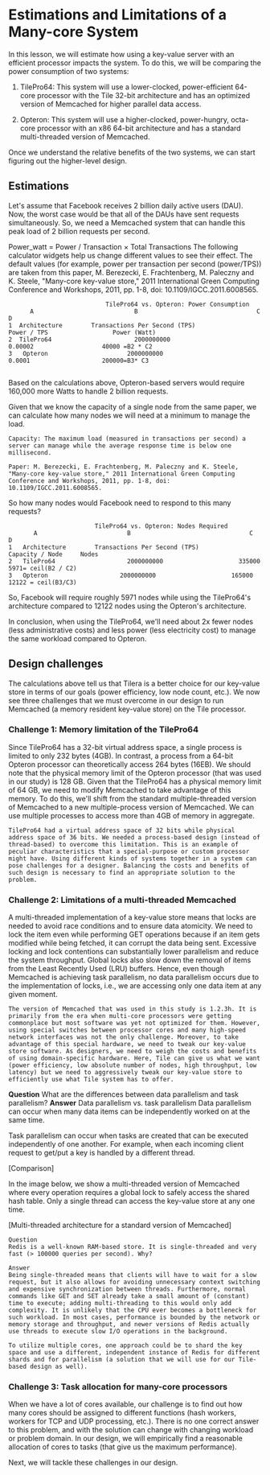 # Estimations and Limitations of a Many-core System
In this lesson, we will estimate how using a key-value server with an efficient processor impacts the system. To do this, we will be comparing the power consumption of two systems:

1. TilePro64: This system will use a lower-clocked, power-efficient 64-core processor with the Tile 32-bit architecture and has an optimized version of Memcached for higher parallel data access.

2. Opteron: This system will use a higher-clocked, power-hungry, octa-core processor with an x86 64-bit architecture and has a standard multi-threaded version of Memcached.

Once we understand the relative benefits of the two systems, we can start figuring out the higher-level design.


## Estimations
Let's assume that Facebook receives 2 billion daily active users (DAU). Now, the worst case would be that all of the DAUs have sent requests simultaneously. So, we need a Memcached system that can handle this peak load of 2 billion requests per second.

Power_watt = Power / Transaction × Total Transactions
The following calculator widgets help us change different values to see their effect. The default values (for example, power per transaction per second (power/TPS)) are taken from this paper, M. Berezecki, E. Frachtenberg, M. Paleczny and K. Steele, "Many-core key-value store," 2011 International Green Computing Conference and Workshops, 2011, pp. 1-8, doi: 10.1109/IGCC.2011.6008565.

```
                           TilePro64 vs. Opteron: Power Consumption
      A                            B                                 C                          D                           
1  Architecture	       Transactions Per Second (TPS)	           Power / TPS              	Power (Watt)
2  TilePro64	                   2000000000                      	0.00002	                  40000 =B2 * C2
3   Opteron	                     2000000000                     	0.0001	                  200000=B3* C3
                                            
```                                            
Based on the calculations above, Opteron-based servers would require 160,000 more Watts to handle 2 billion requests.

Given that we know the capacity of a single node from the same paper, we can calculate how many nodes we will need at a minimum to manage the load.
```
Capacity: The maximum load (measured in transactions per second) a server can manage while the average response time is below one millisecond.

Paper: M. Berezecki, E. Frachtenberg, M. Paleczny and K. Steele, "Many-core key-value store," 2011 International Green Computing Conference and Workshops, 2011, pp. 1-8, doi: 10.1109/IGCC.2011.6008565.
```
So how many nodes would Facebook need to respond to this many requests?


```
                        TilePro64 vs. Opteron: Nodes Required
       A	                     B                            	   C	           D                        
1	Architecture	    Transactions Per Second (TPS)        	Capacity / Node   	Nodes
2	TilePro64	                 2000000000                  	335000	            5971= ceil(B2 / C2)
3	Opteron	                   2000000000	                  165000	            12122 = ceil(B3/C3)                        

```

So, Facebook will require roughly 5971 nodes while using the TilePro64's architecture compared to 12122 nodes using the Opteron's architecture.

In conclusion, when using the TilePro64, we'll need about 2x fewer nodes (less administrative costs) and less power (less electricity cost) to manage the same workload compared to Opteron.


## Design challenges
The calculations above tell us that Tilera is a better choice for our key-value store in terms of our goals (power efficiency, low node count, etc.). We now see three challenges that we must overcome in our design to run Memcached (a memory resident key-value store) on the Tile processor.


### Challenge 1: Memory limitation of the TilePro64
Since TilePro64 has a 32-bit virtual address space, a single process is limited to only 232 bytes (4GB). In contrast, a process from a 64-bit Opteron processor can theoretically access 264 bytes (16EB). We should note that the physical memory limit of the Opteron processor (that was used in our study) is 128 GB. Given that the TilePro64 has a physical memory limit of 64 GB, we need to modify Memcached to take advantage of this memory. To do this, we'll shift from the standard multiple-threaded version of Memcached to a new multiple-process version of Memcached. We can use multiple processes to access more than 4GB of memory in aggregate.
```
TilePro64 had a virtual address space of 32 bits while physical address space of 36 bits. We needed a process-based design (instead of thread-based) to overcome this limitation. This is an example of peculiar characteristics that a special-purpose or custom processor might have. Using different kinds of systems together in a system can pose challenges for a designer. Balancing the costs and benefits of such design is necessary to find an appropriate solution to the problem.
```


### Challenge 2: Limitations of a multi-threaded Memcached
A multi-threaded implementation of a key-value store means that locks are needed to avoid race conditions and to ensure data atomicity. We need to lock the item even while performing GET operations because if an item gets modified while being fetched, it can corrupt the data being sent. Excessive locking and lock contentions can substantially lower parallelism and reduce the system throughput. Global locks also slow down the removal of items from the Least Recently Used (LRU) buffers. Hence, even though Memcached is achieving task parallelism, no data parallelism occurs due to the implementation of locks, i.e., we are accessing only one data item at any given moment.
```
The version of Memcached that was used in this study is 1.2.3h. It is primarily from the era when multi-core processors were getting commonplace but most software was yet not optimized for them. However, using special switches between processor cores and many high-speed network interfaces was not the only challenge. Moreover, to take advantage of this special hardware, we need to tweak our key-value store software. As designers, we need to weigh the costs and benefits of using domain-specific hardware. Here, Tile can give us what we want (power efficiency, low absolute number of nodes, high throughput, low latency) but we need to aggressively tweak our key-value store to efficiently use what Tile system has to offer.
```

**Question**
What are the differences between data parallelism and task parallelism?
**Answer**
Data parallelism vs. task parallelism
Data parallelism can occur when many data items can be independently worked on at the same time.

Task parallelism can occur when tasks are created that can be executed independently of one another. For example, when each incoming client request to get/put a key is handled by a different thread.

[Comparison]




In the image below, we show a multi-threaded version of Memcached where every operation requires a global lock to safely access the shared hash table. Only a single thread can access the key-value store at any one time.

[Multi-threaded architecture for a standard version of Memcached]


```
Question
Redis is a well-known RAM-based store. It is single-threaded and very fast (> 100000 queries per second). Why?

Answer
Being single-threaded means that clients will have to wait for a slow request, but it also allows for avoiding unnecessary context switching and expensive synchronization between threads. Furthermore, normal commands like GET and SET already take a small amount of (constant) time to execute; adding multi-threading to this would only add complexity. It is unlikely that the CPU ever becomes a bottleneck for such workload. In most cases, performance is bounded by the network or memory storage and throughput, and newer versions of Redis actually use threads to execute slow I/O operations in the background.

To utilize multiple cores, one approach could be to shard the key space and use a different, independent instance of Redis for different shards and for parallelism (a solution that we will use for our Tile-based design as well).
```


### Challenge 3: Task allocation for many-core processors
When we have a lot of cores available, our challenge is to find out how many cores should be assigned to different functions (hash workers, workers for TCP and UDP processing, etc.). There is no one correct answer to this problem, and with the solution can change with changing workload or problem domain. In our design, we will empirically find a reasonable allocation of cores to tasks (that give us the maximum performance).

Next, we will tackle these challenges in our design.

